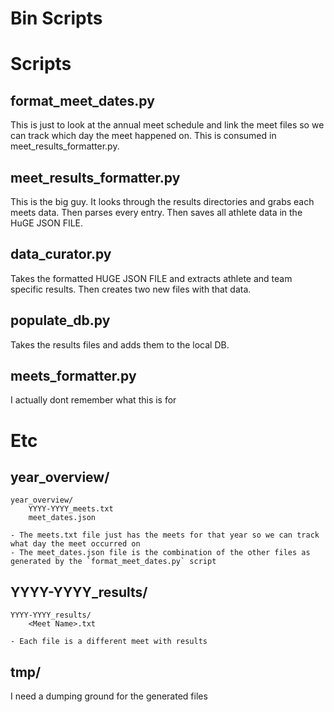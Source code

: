 # Bin Scripts

# Scripts
## format_meet_dates.py
This is just to look at the annual meet schedule and link the meet files so we can track which day the meet happened on. This is consumed in meet_results_formatter.py.

## meet_results_formatter.py
This is the big guy. It looks through the results directories and grabs each meets data. Then parses every entry. Then saves all athlete data in the HuGE JSON FILE.

## data_curator.py
Takes the formatted HUGE JSON FILE and extracts athlete and team specific results. Then creates two new files with that data.

## populate_db.py
Takes the results files and adds them to the local DB.

## meets_formatter.py
I actually dont remember what this is for


# Etc

## year_overview/
```
year_overview/
    YYYY-YYYY_meets.txt
    meet_dates.json
```
    - The meets.txt file just has the meets for that year so we can track what day the meet occurred on
    - The meet_dates.json file is the combination of the other files as generated by the `format_meet_dates.py` script

## YYYY-YYYY_results/
```
YYYY-YYYY_results/
    <Meet Name>.txt
```
    - Each file is a different meet with results

## tmp/
I need a dumping ground for the generated files
